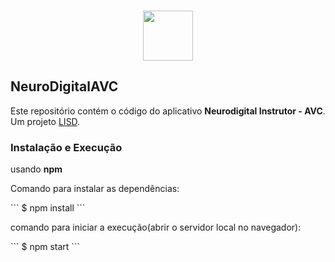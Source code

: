 
<h3 align="center">
  <img src="/img/logo.png" width="80px" />
</h3>
<h2> NeuroDigitalAVC </h2>
<p>Este repositório contém o código do aplicativo <b>Neurodigital Instrutor - AVC</b>. Um projeto <a href="https://github.com/lisd-team">LISD</a>. </p>

<h3> Instalação e Execução </h3>

usando **npm**
<p> Comando para instalar as dependências: </p>
```
$ npm install
```
<p> comando para iniciar a execução(abrir o servidor local no navegador): </p>
```
$ npm start
```
